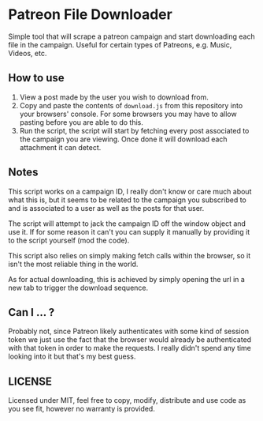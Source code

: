 # Patreon File Downloader
Simple tool that will scrape a patreon campaign and start downloading each file
in the campaign. Useful for certain types of Patreons, e.g. Music, Videos, etc.

## How to use
1. View a post made by the user you wish to download from.
2. Copy and paste the contents of `download.js` from this repository into your
browsers' console. For some browsers you may have to allow pasting before you
are able to do this.
3. Run the script, the script will start by fetching every post associated to 
the campaign you are viewing. Once done it will download each attachment it can
detect.

## Notes
This script works on a campaign ID, I really don't know or care much about what
this is, but it seems to be related to the campaign you subscribed to and is 
associated to a user as well as the posts for that user.

The script will attempt to jack the campaign ID off the window object and use it.
If for some reason it can't you can supply it manually by providing it to the
script yourself (mod the code).

This script also relies on simply making fetch calls within the browser, so it
isn't the most reliable thing in the world.

As for actual downloading, this is achieved by simply opening the url in a new
tab to trigger the download sequence.

## Can I ... ?
Probably not, since Patreon likely authenticates with some kind of session token
we just use the fact that the browser would already be authenticated with that
token in order to make the requests. I really didn't spend any time looking into
it but that's my best guess.

## LICENSE
Licensed under MIT, feel free to copy, modify, distribute and use code as you
see fit, however no warranty is provided.